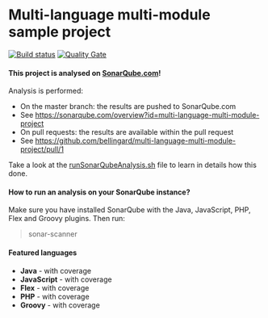 Multi-language multi-module sample project
=======================

[![Build status](https://travis-ci.org/bellingard/multi-language-multi-module-project.svg?branch=master)](https://travis-ci.org/bellingard/multi-language-multi-module-project) [![Quality Gate](https://sonarqube.com/api/badges/gate?key=multi-language-multi-module-project)](https://sonarqube.com/dashboard/index/multi-language-multi-module-project)

#### This project is analysed on [SonarQube.com](https://sonarqube.com)!

Analysis is performed:
- On the master branch: the results are pushed to SonarQube.com
 - See https://sonarqube.com/overview?id=multi-language-multi-module-project
- On pull requests: the results are available within the pull request
 - See https://github.com/bellingard/multi-language-multi-module-project/pull/1

Take a look at the [runSonarQubeAnalysis.sh](https://github.com/bellingard/multi-language-multi-module-project/blob/master/runSonarQubeAnalysis.sh) file to learn in details how this done.

#### How to run an analysis on your SonarQube instance?

Make sure you have installed SonarQube with the Java, JavaScript, PHP, Flex and Groovy plugins. Then run:

> sonar-scanner

#### Featured languages
- **Java** - with coverage
- **JavaScript** - with coverage
- **Flex** - with coverage
- **PHP** - with coverage
- **Groovy** - with coverage
